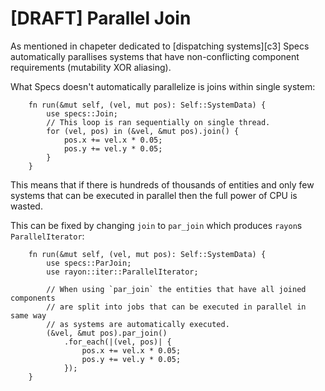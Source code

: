 # [DRAFT] Parallel Join

As mentioned in chapeter dedicated to [dispatching systems][c3]
Specs automatically parallises systems that have non-conflicting component
requirements (mutability XOR aliasing).

What Specs doesn't automatically parallelize is joins within single system:

```rust,ignore
    fn run(&mut self, (vel, mut pos): Self::SystemData) {
        use specs::Join;
        // This loop is ran sequentially on single thread.
        for (vel, pos) in (&vel, &mut pos).join() {
            pos.x += vel.x * 0.05;
            pos.y += vel.y * 0.05;
        }
    }
```

This means that if there is hundreds of thousands of entities and only few
systems that can be executed in parallel then the full power of CPU is wasted.

This can be fixed by changing `join` to `par_join`
which produces `rayon`s `ParallelIterator`:

```rust,ignore
    fn run(&mut self, (vel, mut pos): Self::SystemData) {
        use specs::ParJoin;
        use rayon::iter::ParallelIterator;

        // When using `par_join` the entities that have all joined components
        // are split into jobs that can be executed in parallel in same way
        // as systems are automatically executed.
        (&vel, &mut pos).par_join()
            .for_each(|(vel, pos)| {
                pos.x += vel.x * 0.05;
                pos.y += vel.y * 0.05;
            });
    }
```
